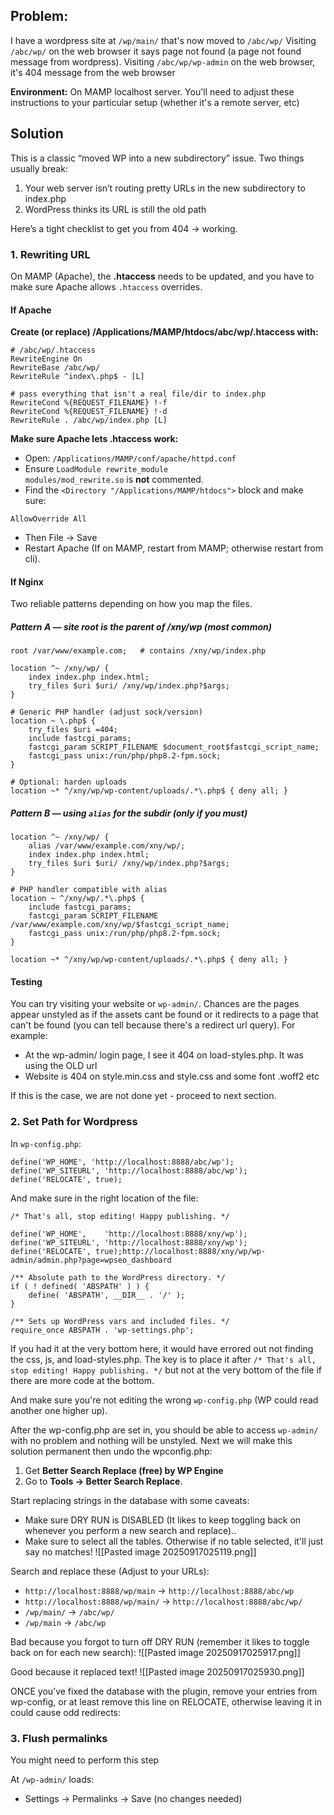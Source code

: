 
## Problem:
I have a wordpress site at `/wp/main/` that's now moved to `/abc/wp/` Visiting `/abc/wp/` on the web browser it says page not found (a page not found message from wordpress). Visiting `/abc/wp/wp-admin` on the web browser, it's 404 message from the web browser

**Environment:**
On MAMP localhost server. You'll need to adjust these instructions to your particular setup (whether it's a remote server, etc)

## Solution

This is a classic “moved WP into a new subdirectory” issue. Two things usually break:
1. Your web server isn’t routing pretty URLs in the new subdirectory to index.php
2. WordPress thinks its URL is still the old path

Here’s a tight checklist to get you from 404 → working.

### 1. Rewriting URL

On MAMP (Apache), the **.htaccess** needs to be updated, and you have to make sure Apache allows `.htaccess` overrides.

#### If Apache

**Create (or replace) /Applications/MAMP/htdocs/abc/wp/.htaccess with:**

```
# /abc/wp/.htaccess
RewriteEngine On
RewriteBase /abc/wp/
RewriteRule ^index\.php$ - [L]

# pass everything that isn't a real file/dir to index.php
RewriteCond %{REQUEST_FILENAME} !-f
RewriteCond %{REQUEST_FILENAME} !-d
RewriteRule . /abc/wp/index.php [L]
```

**Make sure Apache lets .htaccess work:**

- Open: `/Applications/MAMP/conf/apache/httpd.conf`
- Ensure `LoadModule rewrite_module modules/mod_rewrite.so` is **not** commented.
- Find the `<Directory "/Applications/MAMP/htdocs">` block and make sure:
```
AllowOverride All
```
- Then File → Save
- Restart Apache (If on MAMP, restart from MAMP; otherwise restart from cli).

#### If Nginx

Two reliable patterns depending on how you map the files.

##### Pattern A — site root is the parent of /xny/wp (most common)

```
root /var/www/example.com;   # contains /xny/wp/index.php

location ^~ /xny/wp/ {
    index index.php index.html;
    try_files $uri $uri/ /xny/wp/index.php?$args;
}

# Generic PHP handler (adjust sock/version)
location ~ \.php$ {
    try_files $uri =404;
    include fastcgi_params;
    fastcgi_param SCRIPT_FILENAME $document_root$fastcgi_script_name;
    fastcgi_pass unix:/run/php/php8.2-fpm.sock;
}

# Optional: harden uploads
location ~* ^/xny/wp/wp-content/uploads/.*\.php$ { deny all; }
```

##### Pattern B — using `alias` for the subdir (only if you must)

```
location ^~ /xny/wp/ {
    alias /var/www/example.com/xny/wp/;
    index index.php index.html;
    try_files $uri $uri/ /xny/wp/index.php?$args;
}

# PHP handler compatible with alias
location ~ ^/xny/wp/.*\.php$ {
    include fastcgi_params;
    fastcgi_param SCRIPT_FILENAME /var/www/example.com/xny/wp/$fastcgi_script_name;
    fastcgi_pass unix:/run/php/php8.2-fpm.sock;
}

location ~* ^/xny/wp/wp-content/uploads/.*\.php$ { deny all; }
```


#### Testing

You can try visiting your website or `wp-admin/`. Chances are the pages appear unstyled as if the assets cant be found or it redirects to a page that can't be found (you can tell because there's a redirect url query). For example:
- At the wp-admin/ login page, I see it 404 on load-styles.php. It was using the OLD url
- Website is 404 on style.min.css and style.css and some font .woff2 etc

If this is the case, we are not done yet - proceed to next section.

### 2. Set Path for Wordpress

In `wp-config.php`:
```
define('WP_HOME', 'http://localhost:8888/abc/wp');  
define('WP_SITEURL', 'http://localhost:8888/abc/wp');  
define('RELOCATE', true);
```

And make sure in the right location of the file:
```
/* That's all, stop editing! Happy publishing. */  
  
define('WP_HOME',    'http://localhost:8888/xny/wp');  
define('WP_SITEURL', 'http://localhost:8888/xny/wp');  
define('RELOCATE', true);http://localhost:8888/xny/wp/wp-admin/admin.php?page=wpseo_dashboard  
  
/** Absolute path to the WordPress directory. */  
if ( ! defined( 'ABSPATH' ) ) {  
	define( 'ABSPATH', __DIR__ . '/' );  
}  
  
/** Sets up WordPress vars and included files. */  
require_once ABSPATH . 'wp-settings.php';
```

If you had it at the very bottom here, it would have errored out not finding the css, js, and load-styles.php. The key is to place it after `/* That's all, stop editing! Happy publishing. */` but not at the very bottom of the file if there are more code at the bottom.

And make sure you're not editing the wrong `wp-config.php` (WP could read another one higher up).

After the wp-config.php are set in, you should be able to access `wp-admin/` with no problem and nothing will be unstyled. Next we will make this solution permanent then undo the wpconfig.php:
1. Get **Better Search Replace (free) by WP Engine**
2. Go to **Tools → Better Search Replace**. 

Start replacing strings in the database with some caveats:
- Make sure DRY RUN is DISABLED (It likes to keep toggling back on whenever you perform a new search and replace)..
- Make sure to select all the tables. Otherwise if no table selected, it'll just say no matches!
  ![[Pasted image 20250917025119.png]]

Search and replace these (Adjust to your URLs):
- `http://localhost:8888/wp/main` -> `http://localhost:8888/abc/wp`
- `http://localhost:8888/wp/main/` -> `http://localhost:8888/abc/wp/`
- `/wp/main/` -> `/abc/wp/`
- `/wp/main` -> `/abc/wp`


Bad because you forgot to turn off DRY RUN (remember it likes to toggle back on for each new search):
![[Pasted image 20250917025917.png]]

Good because it replaced text!
![[Pasted image 20250917025930.png]]

ONCE you’ve fixed the database with the plugin, remove your entries from wp-config, or at least remove this line on RELOCATE, otherwise leaving it in could cause odd redirects:

### 3. Flush permalinks

You might need to perform this step

At `/wp-admin/` loads:
- Settings → Permalinks → Save (no changes needed)